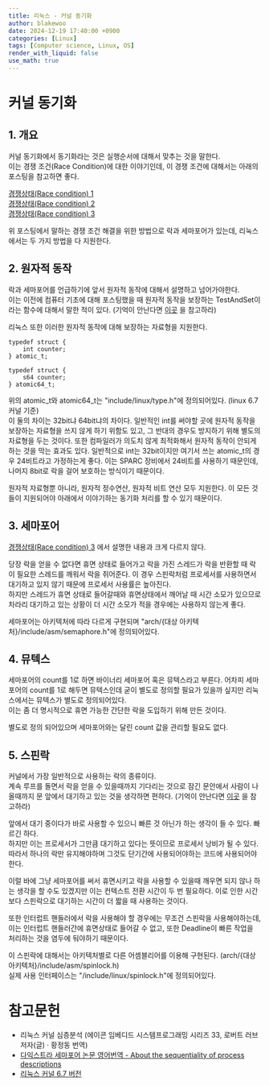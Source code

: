 ```yaml
---
title: 리눅스 - 커널 동기화
author: blakewoo
date: 2024-12-19 17:40:00 +0900
categories: [Linux]
tags: [Computer science, Linux, OS] 
render_with_liquid: false
use_math: true
---
```


# 커널 동기화
## 1. 개요
커널 동기화에서 동기화라는 것은 실행순서에 대해서 맞추는 것을 말한다.   
이는 경쟁 조건(Race Condition)에 대한 이야기인데, 이 경쟁 조건에 대해서는 아래의 포스팅을 참고하면 좋다.

[경쟁상태(Race condition) 1](https://blakewoo.github.io/posts/%EA%B2%BD%EC%9F%81%EC%83%81%ED%83%9C1/)   
[경쟁상태(Race condition) 2](https://blakewoo.github.io/posts/%EA%B2%BD%EC%9F%81%EC%83%81%ED%83%9C2/)  
[경쟁상태(Race condition) 3](https://blakewoo.github.io/posts/%EA%B2%BD%EC%9F%81%EC%83%81%ED%83%9C3/)

위 포스팅에서 말하는 경쟁 조건 해결을 위한 방법으로 락과 세마포어가 있는데, 리눅스에서는 두 가지 방법을 다 지원한다.

## 2. 원자적 동작
락과 세마포어를 언급하기에 앞서 원자적 동작에 대해서 설명하고 넘어가야한다.   
이는 이전에 컴퓨터 기초에 대해 포스팅했을 때 원자적 동작을 보장하는 TestAndSet이라는 함수에 대해서 말한 적이 있다.
(기억이 안난다면 [이곳](https://blakewoo.github.io/posts/%EA%B2%BD%EC%9F%81%EC%83%81%ED%83%9C2/) 을 참고하라)   

리눅스 또한 이러한 원자적 동작에 대해 보장하는 자료형을 지원한다.
```
typedef struct {
	int counter;
} atomic_t;

typedef struct {
	s64 counter;
} atomic64_t;
```

위의 atomic_t와 atomic64_t는 "include/linux/type.h"에 정의되어있다. (linux 6.7 커널 기준)       
이 둘의 차이는 32bit냐 64bit냐의 차이다.
일반적인 int를 써야할 곳에 원자적 동작을 보장하는 자료형을 쓰지 않게 하기 위함도 있고,
그 반대의 경우도 방지하기 위해 별도의 자료형을 두는 것이다.
또한 컴파일러가 의도치 않게 최적화해서 원자적 동작이 안되게 하는 것을 막는 효과도 있다.
일반적으로 int는 32bit이지만 여기서 쓰는 atomic_t의 경우 24비트라고 가정하는게 좋다.
이는 SPARC 장비에서 24비트를 사용하기 때문인데, 나머지 8bit로 락을 걸어 보호하는 방식이기 때문이다.   

원자적 자료형뿐 아니라, 원자적 정수연산, 원자적 비트 연산 모두 지원한다.
이 모든 것들이 지원되어야 아래에서 이야기하는 동기화 처리를 할 수 있기 때문이다.


## 3. 세마포어
[경쟁상태(Race condition) 3](https://blakewoo.github.io/posts/%EA%B2%BD%EC%9F%81%EC%83%81%ED%83%9C3/) 에서 설명한 내용과
크게 다르지 않다.

당장 락을 얻을 수 없다면 휴면 상태로 들어가고 락을 가진 스레드가 락을 반환할 때 락이 필요한 스레드를 깨워서 락을 쥐어준다.
이 경우 스핀락처럼 프로세서를 사용하면서 대기하고 있지 않기 때문에 프로세서 사용률은 높아진다.   
하지만 스레드가 휴면 상태로 들어갈때와 휴면상태에서 깨어날 때 시간 소모가 있으므로 차라리 대기하고 있는 상황이 더 시간 소모가 적을 경우에는
사용하지 않는게 좋다.

세마포어는 아키텍처에 따라 다르게 구현되며 "arch/{대상 아키텍처}/include/asm/semaphore.h"에 정의되어있다.

## 4. 뮤텍스
세마포어의 count를 1로 하면 바이너리 세마포어 혹은 뮤텍스라고 부른다.
어차피 세마포어의 count를 1로 해두면 뮤텍스인데 굳이 별도로 정의할 필요가 있을까 싶지만
리눅스에서는 뮤텍스가 별도로 정의되어있다.   
이는 좀 더 명시적으로 휴면 가능한 간단한 락을 도입하기 위해 만든 것이다.   

별도로 정의 되어있으며 세마포어와는 달린 count 값을 관리할 필요도 없다.

## 5. 스핀락
커널에서 가장 일반적으로 사용하는 락의 종류이다.   
계속 루프를 돌면서 락을 얻을 수 있을때까지 기다리는 것으로 잠긴 문안에서 사람이 나올때까지
문 앞에서 대기하고 있는 것을 생각하면 편하다. (기억이 안난다면 [이곳](https://blakewoo.github.io/posts/%EA%B2%BD%EC%9F%81%EC%83%81%ED%83%9C2/) 을 참고하라)

앞에서 대기 중이다가 바로 사용할 수 있으니 빠른 것 아닌가 하는 생각이 들 수 있다. 빠르긴 하다.   
하지만 이는 프로세서가 그만큼 대기하고 있다는 뜻이므로 프로세서 낭비가 될 수 있다.   
따라서 하나의 락만 유지해야하며 그것도 단기간에 사용되어야하는 코드에 사용되어야한다.

이럴 바에 그냥 세마포어를 써서 휴면시키고 락을 사용할 수 있을때 깨우면 되지 않나 하는 생각을 할 수도 있겠지만 
이는 컨텍스트 전환 시간이 두 번 필요하다. 이로 인한 시간보다 스핀락으로 대기하는 시간이 더 짧을 때 사용하는 것이다.

또한 인터럽트 핸들러에서 락을 사용해야 할 경우에는 무조건 스핀락을 사용해야하는데,
이는 인터럽트 핸들러간에 휴면상태로 들어갈 수 없고, 또한 Deadline이 빠른 작업을 처리하는 것을 염두에 둬야하기 때문이다.

이 스핀락에 대해서는 아키텍처별로 다른 어셈블리어를 이용해 구현된다. (arch/{대상 아키텍처}/include/asm/spinlock.h)   
실제 사용 인터페이스는 "/include/linux/spinlock.h"에 정의되어있다.



# 참고문헌
- 리눅스 커널 심층분석 (에이콘 임베디드 시스템프로그래밍 시리즈 33,  로버트 러브 저자(글) · 황정동 번역)
- [다익스트라 세마포어 논문 영어번역 - About the sequentiality of process descriptions](https://www.cs.utexas.edu/~EWD/translations/EWD35-English.html)
- [리눅스 커널 6.7 버전](https://www.kernel.org/pub/linux/kernel/v6.x/linux-6.6.7.tar.gz)
